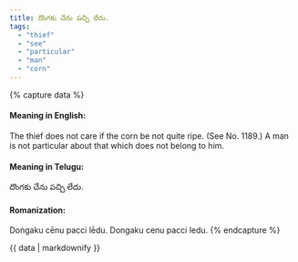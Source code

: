 ```yaml
---
title: దొంగకు చేను పచ్చి లేదు.
tags:
  - "thief"
  - "see"
  - "particular"
  - "man"
  - "corn"
---
```


{% capture data %}
#### Meaning in English:
The thief does not care if the corn be not quite ripe.
(See No. 1189.)
A man is not particular about that which does not belong to him.

#### Meaning in Telugu:
దొంగకు చేను పచ్చి లేదు.

#### Romanization:
Doṅgaku cēnu pacci lēdu.
Dongaku cenu pacci ledu.
{% endcapture %}

{{ data | markdownify }}


